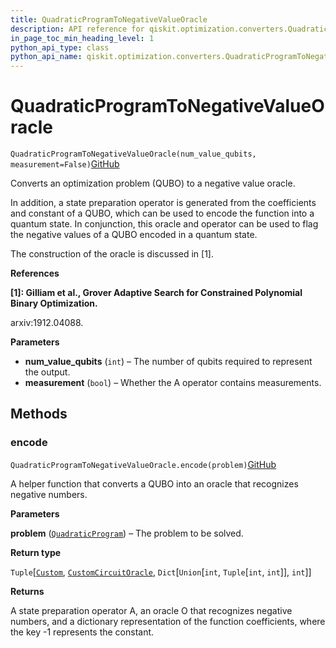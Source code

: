 ```yaml
---
title: QuadraticProgramToNegativeValueOracle
description: API reference for qiskit.optimization.converters.QuadraticProgramToNegativeValueOracle
in_page_toc_min_heading_level: 1
python_api_type: class
python_api_name: qiskit.optimization.converters.QuadraticProgramToNegativeValueOracle
---
```


# QuadraticProgramToNegativeValueOracle

<span id="qiskit.optimization.converters.QuadraticProgramToNegativeValueOracle" />

`QuadraticProgramToNegativeValueOracle(num_value_qubits, measurement=False)`[GitHub](https://github.com/qiskit-community/qiskit-aqua/tree/0.7.3/qiskit/optimization/converters/quadratic_program_to_negative_value_oracle.py "view source code")

Converts an optimization problem (QUBO) to a negative value oracle.

In addition, a state preparation operator is generated from the coefficients and constant of a QUBO, which can be used to encode the function into a quantum state. In conjunction, this oracle and operator can be used to flag the negative values of a QUBO encoded in a quantum state.

The construction of the oracle is discussed in \[1].

**References**

**\[1]: Gilliam et al., Grover Adaptive Search for Constrained Polynomial Binary Optimization.**

arxiv:1912.04088.

**Parameters**

*   **num\_value\_qubits** (`int`) – The number of qubits required to represent the output.
*   **measurement** (`bool`) – Whether the A operator contains measurements.

## Methods

### encode

<span id="qiskit.optimization.converters.QuadraticProgramToNegativeValueOracle.encode" />

`QuadraticProgramToNegativeValueOracle.encode(problem)`[GitHub](https://github.com/qiskit-community/qiskit-aqua/tree/0.7.3/qiskit/optimization/converters/quadratic_program_to_negative_value_oracle.py "view source code")

A helper function that converts a QUBO into an oracle that recognizes negative numbers.

**Parameters**

**problem** ([`QuadraticProgram`](qiskit.optimization.problems.QuadraticProgram "qiskit.optimization.problems.quadratic_program.QuadraticProgram")) – The problem to be solved.

**Return type**

`Tuple`\[[`Custom`](qiskit.aqua.components.initial_states.Custom "qiskit.aqua.components.initial_states.custom.Custom"), [`CustomCircuitOracle`](qiskit.aqua.components.oracles.CustomCircuitOracle "qiskit.aqua.components.oracles.custom_circuit_oracle.CustomCircuitOracle"), `Dict`\[`Union`\[`int`, `Tuple`\[`int`, `int`]], `int`]]

**Returns**

A state preparation operator A, an oracle O that recognizes negative numbers, and a dictionary representation of the function coefficients, where the key -1 represents the constant.

